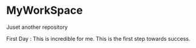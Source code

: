 # MyWorkSpace
Juset another repository


First Day :
  This is incredible for me. This is the first step towards success.
